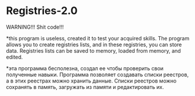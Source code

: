 # Registries-2.0
WARNING!!!
Shit code!!!

*this program is useless, created it to test your acquired skills.
The program allows you to create registries lists, and in these registries, you can store data. Registries lists can be saved to memory, loaded from memory, and edited.

*эта программа бесполезна, создал ее чтобы проверить свои полученные навыки.
Программа позволяет создавать списки реестров, а в этих реестрах можно хранить данные. Списки реестров можно сохранять в память, загружать из памяти и редактировать их.   


